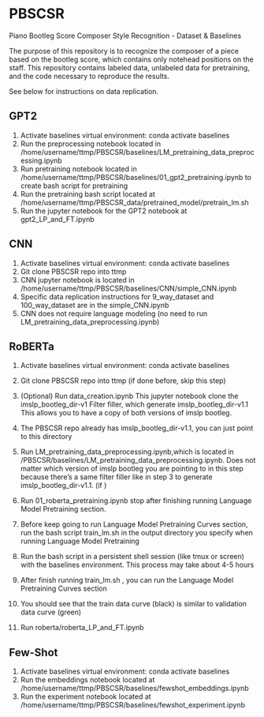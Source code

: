 # PBSCSR
Piano Bootleg Score Composer Style Recognition - Dataset &amp; Baselines

The purpose of this repository is to recognize the composer of a piece based on the bootleg score, which contains only notehead positions on the staff. This repository contains labeled data, unlabeled data for pretraining, and the code necessary to reproduce the results.

See below for instructions on data replication.

## GPT2
1. Activate baselines virtual environment: conda activate baselines
2. Run the preprocessing notebook located in /home/username/ttmp/PBSCSR/baselines/LM_pretraining_data_preprocessing.ipynb
3. Run pretraining notebook located in /home/username/ttmp/PBSCSR/baselines/01_gpt2_pretraining.ipynb to create bash script for pretraining
4. Run the pretraining bash script located at /home/username/ttmp/PBSCSR_data/pretrained_model/pretrain_lm.sh
5. Run the jupyter notebook for the GPT2 notebook at gpt2_LP_and_FT.ipynb

## CNN
1. Activate baselines virtual environment: conda activate baselines
2. Git clone PBSCSR repo into ttmp
3. CNN jupyter notebook is located in /home/username/ttmp/PBSCSR/baselines/CNN/simple_CNN.ipynb
4. Specific data replication instructions for 9_way_dataset and 100_way_dataset are in the simple_CNN.ipynb
5. CNN does not require language modeling (no need to run LM_pretraining_data_preprocessing.ipynb)

## RoBERTa
1. Activate baselines virtual environment: conda activate baselines
2. Git clone PBSCSR repo into ttmp (if done before, skip this step)
3. (Optional) Run  data_creation.ipynb
   This jupyter notebook clone the imslp_bootleg_dir-v1
   Filter filler, which generate imslp_bootleg_dir-v1.1
   This allows you to have a copy of both versions of imslp bootleg.
6. The PBSCSR repo already has imslp_bootleg_dir-v1.1, you can just point to this directory
7. Run LM_pretraining_data_preprocessing.ipynb,which is located in /PBSCSR/baselines/LM_pretraining_data_preprocessing.ipynb. Does not matter which version of  imslp bootleg you are pointing to in this step because there’s a same filter filler like in step 3 to generate imslp_bootleg_dir-v1.1. (if )

8. Run 01_roberta_pretraining.ipynb stop after finishing running Language Model Pretraining section.
9. Before keep going to run Language Model Pretraining Curves section, run the bash script  train_lm.sh in the output directory you specify when running Language Model Pretraining
10. Run the bash script in a persistent shell session (like tmux or screen) with the baselines environment. This process may take about 4-5 hours
11. After finish running train_lm.sh , you can run the  Language Model Pretraining Curves section
12. You should see that the train data curve (black) is similar to validation data curve (green)
13. Run roberta/roberta_LP_and_FT.ipynb

## Few-Shot
1. Activate baselines virtual environment: conda activate baselines
2. Run the embeddings notebook located at /home/username/ttmp/PBSCSR/baselines/fewshot_embeddings.ipynb
3. Run the experiment notebook located at /home/username/ttmp/PBSCSR/baselines/fewshot_experiment.ipynb

